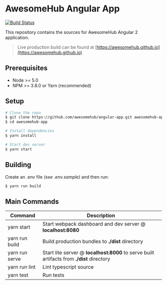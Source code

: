 # AwesomeHub Angular App

[![Build Status](https://travis-ci.org/awesomehub/angular-app.svg?branch=master)](https://travis-ci.org/awesomehub/angular-app)

This repository contains the sources for AwesomeHub Angular 2 application.

> Live production build can be found at [https://awesomehub.github.io](https://awesomehub.github.io)

## Prerequisites

- Node >= 5.0
- NPM >= 3.8.0 or Yarn (recommended)

## Setup

```bash
# Clone the repo
$ git clone https://github.com/awesomehub/angular-app.git awesomehub-app
$ cd awesomehub-app

# Install dependencies
$ yarn install

# Start dev server
$ yarn start
```

## Building

Create an .env file *(see .env.sample)* and then run:
```bash
$ yarn run build
```

## Main Commands

|Command|Description|
|---|---|
|yarn start|Start webpack dashboard and dev server @ **localhost:8080**|
|yarn run build|Build production bundles to **./dist** directory|
|yarn run serve|Start lite server @ **localhost:8000** to serve built artifacts from **./dist** directory|
|yarn run lint|Lint typescript source|
|yarn test|Run tests|

